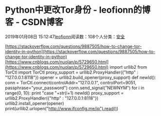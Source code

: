 
# Python中更改Tor身份 - leofionn的博客 - CSDN博客


2019年01月08日 15:12:47[leofionn](https://me.csdn.net/qq_36142114)阅读数：108个人分类：[安全																](https://blog.csdn.net/qq_36142114/article/category/7692885)


[https://stackoverflow.com/questions/9887505/how-to-change-tor-identity-in-python](https://stackoverflow.com/questions/9887505/how-to-change-tor-identity-in-python)
[https://www.cnblogs.com/nuolan/p/5729650.html](https://www.cnblogs.com/nuolan/p/5729650.html)
import urllib2
from TorCtl import TorCtl
proxy_support = urllib2.ProxyHandler({"http" : "127.0.0.1:8118"})
opener = urllib2.build_opener(proxy_support) 
def newId():
 conn = TorCtl.connect(controlAddr="127.0.0.1", controlPort=9051, passphrase="your_password")
 conn.send_signal("NEWNYM")
for i in range(0, 10):
 print "case "+str(i+1)
 newId()
 proxy_support = urllib2.ProxyHandler({"http" : "127.0.0.1:8118"})
 urllib2.install_opener(opener)
 print(urllib2.urlopen("http://www.ifconfig.me/ip").read())

